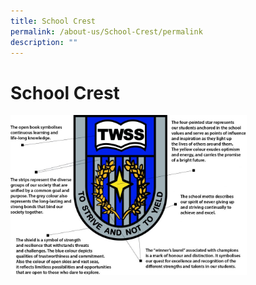 ```yaml
---
title: School Crest
permalink: /about-us/School-Crest/permalink
description: ""
---
```

School Crest
===========

<img src="/images/schlogo.jpg" style="width:75%">